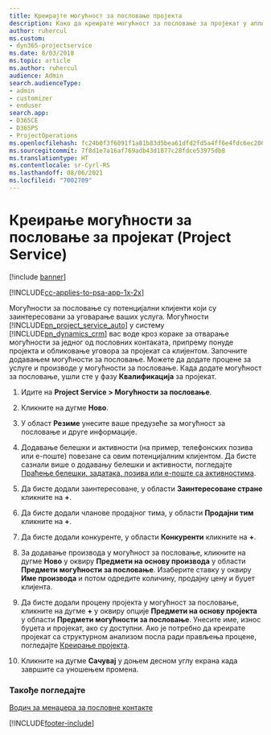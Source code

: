 ```yaml
---
title: Креирајте могућност за пословање пројекта
description: Како да креирате могућност за пословање за пројекат у апликацији Project Service
author: ruhercul
ms.custom:
- dyn365-projectservice
ms.date: 8/03/2018
ms.topic: article
ms.author: ruhercul
audience: Admin
search.audienceType:
- admin
- customizer
- enduser
search.app:
- D365CE
- D365PS
- ProjectOperations
ms.openlocfilehash: fc24b0f3f6091f1a81b83d5bea61dfd2fd5a4ff6e4fdc6ec206f15460f364db1
ms.sourcegitcommit: 7f8d1e7a16af769adb43d1877c28fdce53975db8
ms.translationtype: HT
ms.contentlocale: sr-Cyrl-RS
ms.lasthandoff: 08/06/2021
ms.locfileid: "7002709"
---
```

# <a name="create-a-project-opportunity-project-service"></a>Креирање могућности за пословање за пројекат (Project Service)

[!include [banner](../includes/psa-now-project-operations.md)]

[!INCLUDE[cc-applies-to-psa-app-1x-2x](../includes/cc-applies-to-psa-app-1x-2x.md)]

Могућности за пословање су потенцијални клијенти који су заинтересовани за уговарање ваших услуга. Могућности [!INCLUDE[pn_project_service_auto](../includes/pn-project-service-auto.md)] у систему [!INCLUDE[pn_dynamics_crm](../includes/pn-dynamics-crm.md)] вас воде кроз кораке за отварање могућности за једног од пословних контаката, припрему понуде пројекта и обликовање уговора за пројекат са клијентом. Започните додавањем могућности за пословање. Можете да додате процене за услуге и производе у могућности за пословање. Када додате могућност за пословање, ушли сте у фазу **Квалификација** за пројекат.  
  
1.  Идите на **Project Service > Могућности за пословање**.  
  
2.  Кликните на дугме **Ново**.  
  
3.  У област **Резиме** унесите ваше предузеће за могућност за пословање и друге информације.  
  
4.  Додавање белешки и активности (на пример, телефонских позива или е-поште) повезане са овим потенцијалним клијентом. Да бисте сазнали више о додавању белешки и активности, погледајте [Праћење белешки, задатака, позива или е-поште са активностима](/dynamics365/customerengagement/on-premises/basics/work-with-activities).  
  
5.  Да бисте додали заинтересоване, у области **Заинтересоване стране** кликните на **+**.  
  
6.  Да бисте додали чланове продајног тима, у области **Продајни тим** кликните на **+**.  
  
7.  Да бисте додали конкуренте, у области **Конкуренти** кликните на **+**.  
  
8.  За додавање производа у могућност за пословање, кликните на дугме **Ново** у оквиру **Предмети на основу производа** у области **Предмети могућности за пословање**. Изаберите ставку у оквиру **Име производа** и потом одредите количину, продајну цену и буџет клијента.  
  
9. Да бисте додали процену пројекта у могућност за пословање, кликните на дугме **+** у оквиру опције **Предмети на основу пројекта** у области **Предмети могућности за пословање**. Унесите име, износ буџета и пројекат, ако су доступни. Ако је потребно да креирате пројекат са структурном анализом посла ради прављења процене, погледајте [Креирање пројекта](../psa/create-project.md).  
  
10. Кликните на дугме **Сачувај** у доњем десном углу екрана када завршите са уношењем промена.  
  
### <a name="see-also"></a>Такође погледајте  
 [Водич за менаџера за пословне контакте](../psa/account-manager-guide.md)


[!INCLUDE[footer-include](../includes/footer-banner.md)]